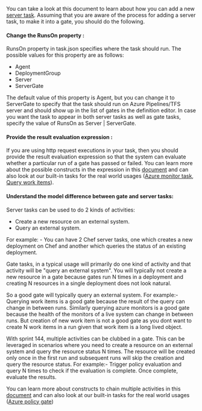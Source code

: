 
You can take a look at this document to learn about how you can add a new [server task](https://github.com/Microsoft/azure-pipelines-tasks/blob/master/docs/authoring/servertaskauthoring.md). Assuming that you are aware of the process for adding a server task, to make it into a gate, you should do the following.

#### Change the RunsOn property :
RunsOn property in task.json specifies where the task should run. The possible values for this property are as follows:

- Agent
- DeploymentGroup
- Server
- ServerGate

The default value of this property is Agent, but you can change it to ServerGate to specify that the task should run on Azure Pipelines/TFS server and should show up in the list of gates in the definition editor. In case you want the task to appear in both server tasks as well as gate tasks, specify the value of RunsOn as Server | ServerGate.

#### Provide the result evaluation expression :

If you are using http request executions in your task, then you should provide the result evaluation expression so that the system can evaluate whether a particular run of a gate has passed or failed. You can learn more about the possible constructs in the expression in this [document](https://github.com/Microsoft/azure-pipelines-tasks/blob/master/docs/authoring/servertaskauthoring.md) and can also look at our built-in tasks for the real world usages ([Azure monitor task](https://github.com/Microsoft/azure-pipelines-tasks/blob/master/Tasks/AzureMonitorV0/task.json), [Query work items](https://github.com/Microsoft/azure-pipelines-tasks/blob/master/Tasks/QueryWorkItemsV0/task.json)).

#### Understand the model difference between gate and server tasks:

Server tasks can be used to do 2 kinds of activities:

- Create a new resource on an external system.
- Query an external system.

For example: - You can have 2 Chef server tasks, one which creates a new deployment on Chef and another which queries the status of an existing deployment.

Gate tasks, in a typical usage will primarily do one kind of activity and that activity will be "query an external system". You will typically not create a new resource in a gate because gates run N times in a deployment and creating N resources in a single deployment does not look natural.

So a good gate will typically query an external system. For example:- Querying work items is a good gate because the result of the query can change in between runs. Similarly querying azure monitors is a good gate because the health of the monitors of a live system can change in between runs. But creation of new work item is not a good gate as you dont want to create N work items in a run given that work item is a long lived object. 

With sprint 144, multiple activities can be clubbed in a gate. This can be leveraged in scenarios where you need to create a resource on an external system and query the resource status N times. The resource will be created only once in the first run and subsequent runs will skip the creation and query the resource status. For example:- Trigger policy evaluation and query N times to check if the evaluation is complete. Once complete, evaluate the results. 

You can learn more about constructs to chain multiple activities in this [document](https://github.com/Microsoft/azure-pipelines-tasks/blob/master/docs/authoring/servertaskauthoring.md) and can also look at our built-in tasks for the real world usages ([Azure policy gate](https://github.com/Microsoft/azure-pipelines-tasks/blob/master/Tasks/AzurePolicyV0/task.json))
